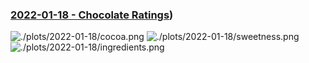 ### [2022-01-18 - Chocolate Ratings](https://github.com/oduilln/tidy-tuesday/blob/main/R/22-01-18-chocolate.R))

![./plots/2022-01-18/cocoa.png](https://raw.githubusercontent.com/oduilln/tidy-tuesday/main/plots/2022-01-18/cocoa.png)
![./plots/2022-01-18/sweetness.png](https://raw.githubusercontent.com/oduilln/tidy-tuesday/main/plots/2022-01-18/sweetness.png)
![./plots/2022-01-18/ingredients.png](https://raw.githubusercontent.com/oduilln/tidy-tuesday/main/plots/2022-01-18/ingredients.png)
